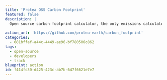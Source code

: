 ```yaml
---
title: 'Protea OSS Carbon Footprint'
featured: false
description: |
  Open source carbon footprint calculator, the only emissions calculator to use a command line interface.
  
action_url: 'https://github.com/protea-earth/carbon_footprint'
categories:
  - 681bffaf-a44c-4449-ae96-bf780506c862
tags:
  - open-source
  - developers
  - track
blueprint: action
id: f414fc30-d425-423c-ab7b-647f6621e7e7
---
```

